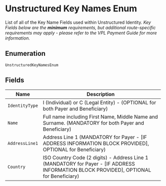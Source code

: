 
# Unstructured Key Names Enum

List of all of the Key Name Fields used within Unstructured Identity. *Key Fields below are the **minimum** requirements, but additional route-specific requirements may apply - please refer to the VPL Payment Guide for more information.*

## Enumeration

`UnstructuredKeyNamesEnum`

## Fields

| Name | Description |
|  --- | --- |
| `IdentityType` | I (Individual) or C (Legal Entity) - (OPTIONAL for both Payer and Beneficiary) |
| `Name` | Full name including First Name, Middle Name and Surname. (MANDATORY for both Payer and Beneficiary) |
| `AddressLine1` | Address Line 1 (MANDATORY for Payer - [IF ADDRESS INFORMATION BLOCK PROVIDED], OPTIONAL for Beneficiary) |
| `Country` | ISO Country Code (2 digits) - Address Line 1 (MANDATORY for Payer - [IF ADDRESS INFORMATION BLOCK PROVIDED], OPTIONAL for Beneficiary) |

